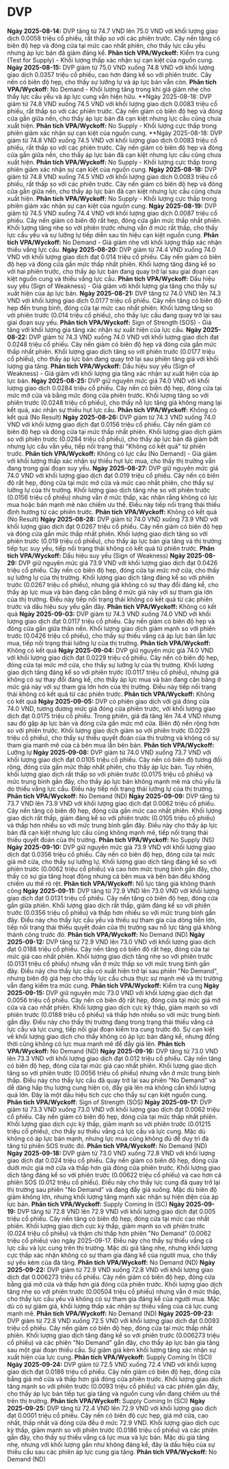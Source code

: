 # DVP

**Ngày 2025-08-14:** DVP tăng từ 74.7 VND lên 75.0 VND với khối lượng giao dịch 0.0058 triệu cổ phiếu, rất thấp so với các phiên trước. Cây nến tăng có biên độ hẹp và đóng cửa tại mức cao nhất phiên, cho thấy lực cầu yếu nhưng áp lực bán đã giảm đáng kể. **Phân tích VPA/Wyckoff:** Kiểm tra cung (Test for Supply) - Khối lượng thấp xác nhận sự cạn kiệt của nguồn cung.
**Ngày 2025-08-15:** DVP giảm từ 75.0 VND xuống 74.8 VND với khối lượng giao dịch 0.0357 triệu cổ phiếu, cao hơn đáng kể so với phiên trước. Cây nến có biên độ hẹp, cho thấy sự lưỡng lự và áp lực bán vẫn còn. **Phân tích VPA/Wyckoff:** No Demand - Khối lượng tăng trong khi giá giảm nhẹ cho thấy lực cầu yếu và áp lực cung vẫn hiện hữu.
**Ngày 2025-08-18: DVP giảm từ 74.8 VND xuống 74.5 VND với khối lượng giao dịch 0.0083 triệu cổ phiếu, rất thấp so với các phiên trước. Cây nến giảm có biên độ hẹp và đóng cửa gần giữa nến, cho thấy áp lực bán đã cạn kiệt nhưng lực cầu cũng chưa xuất hiện. **Phân tích VPA/Wyckoff:** No Supply - Khối lượng cực thấp trong phiên giảm xác nhận sự cạn kiệt của nguồn cung.
**Ngày 2025-08-18: DVP giảm từ 74.8 VND xuống 74.5 VND với khối lượng giao dịch 0.0083 triệu cổ phiếu, rất thấp so với các phiên trước. Cây nến giảm có biên độ hẹp và đóng cửa gần giữa nến, cho thấy áp lực bán đã cạn kiệt nhưng lực cầu cũng chưa xuất hiện. **Phân tích VPA/Wyckoff:** No Supply - Khối lượng cực thấp trong phiên giảm xác nhận sự cạn kiệt của nguồn cung.
**Ngày 2025-08-18:** DVP giảm từ 74.8 VND xuống 74.5 VND với khối lượng giao dịch 0.0083 triệu cổ phiếu, rất thấp so với các phiên trước. Cây nến giảm có biên độ hẹp và đóng cửa gần giữa nến, cho thấy áp lực bán đã cạn kiệt nhưng lực cầu cũng chưa xuất hiện. **Phân tích VPA/Wyckoff:** No Supply - Khối lượng cực thấp trong phiên giảm xác nhận sự cạn kiệt của nguồn cung.
**Ngày 2025-08-19:** DVP giảm từ 74.5 VND xuống 74.4 VND với khối lượng giao dịch 0.0087 triệu cổ phiếu. Cây nến giảm có biên độ rất hẹp, đóng cửa gần mức thấp nhất phiên. Khối lượng tăng nhẹ so với phiên trước nhưng vẫn ở mức rất thấp, cho thấy lực cầu yếu và sự lưỡng lự tiếp diễn sau tín hiệu cạn kiệt nguồn cung. **Phân tích VPA/Wyckoff:** No Demand - Giá giảm nhẹ với khối lượng thấp xác nhận thiếu vắng lực cầu.
**Ngày 2025-08-20:** DVP giảm từ 74.4 VND xuống 74.0 VND với khối lượng giao dịch đạt 0.014 triệu cổ phiếu. Cây nến giảm có biên độ hẹp và đóng cửa gần mức thấp nhất phiên. Khối lượng tăng đáng kể so với hai phiên trước, cho thấy áp lực bán đang quay trở lại sau giai đoạn cạn kiệt nguồn cung và thiếu vắng lực cầu. **Phân tích VPA/Wyckoff:** Dấu hiệu suy yếu (Sign of Weakness) - Giá giảm với khối lượng gia tăng cho thấy sự xuất hiện của áp lực bán.
**Ngày 2025-08-21:** DVP tăng từ 74.0 VND lên 74.3 VND với khối lượng giao dịch 0.0177 triệu cổ phiếu. Cây nến tăng có biên độ hẹp đến trung bình, đóng cửa tại mức cao nhất phiên. Khối lượng tăng so với phiên trước (0.014 triệu cổ phiếu), cho thấy lực cầu đang quay trở lại sau giai đoạn suy yếu. **Phân tích VPA/Wyckoff:** Sign of Strength (SOS) - Giá tăng với khối lượng gia tăng xác nhận sự xuất hiện của lực cầu.
**Ngày 2025-08-22:** DVP giảm từ 74.3 VND xuống 74.0 VND với khối lượng giao dịch đạt 0.0248 triệu cổ phiếu. Cây nến giảm có biên độ hẹp và đóng cửa gần mức thấp nhất phiên. Khối lượng giao dịch tăng so với phiên trước (0.0177 triệu cổ phiếu), cho thấy áp lực bán đang quay trở lại sau phiên tăng giá với khối lượng gia tăng. **Phân tích VPA/Wyckoff:** Dấu hiệu suy yếu (Sign of Weakness) - Giá giảm với khối lượng gia tăng xác nhận sự xuất hiện của áp lực bán.
**Ngày 2025-08-25:** DVP giữ nguyên mức giá 74.0 VND với khối lượng giao dịch 0.0284 triệu cổ phiếu. Cây nến có biên độ hẹp, đóng cửa tại mức mở cửa và bằng mức đóng cửa phiên trước. Khối lượng tăng so với phiên trước (0.0248 triệu cổ phiếu), cho thấy nỗ lực tăng giá không mang lại kết quả, xác nhận sự thiếu hụt lực cầu. **Phân tích VPA/Wyckoff:** Không có kết quả (No Result)
**Ngày 2025-08-26:** DVP giảm từ 74.3 VND xuống 74.0 VND với khối lượng giao dịch đạt 0.0156 triệu cổ phiếu. Cây nến giảm có biên độ hẹp và đóng cửa tại mức thấp nhất phiên. Khối lượng giao dịch giảm so với phiên trước (0.0284 triệu cổ phiếu), cho thấy áp lực bán đã giảm bớt nhưng lực cầu vẫn yếu, tiếp nối trạng thái "Không có kết quả" từ phiên trước. **Phân tích VPA/Wyckoff:** Không có lực cầu (No Demand) - Giá giảm với khối lượng thấp xác nhận sự thiếu hụt lực mua, cho thấy thị trường vẫn đang trong giai đoạn suy yếu.
**Ngày 2025-08-27:** DVP giữ nguyên mức giá 74.0 VND với khối lượng giao dịch đạt 0.019 triệu cổ phiếu. Cây nến có biên độ rất hẹp, đóng cửa tại mức mở cửa và mức cao nhất phiên, cho thấy sự lưỡng lự của thị trường. Khối lượng giao dịch tăng nhẹ so với phiên trước (0.0156 triệu cổ phiếu) nhưng vẫn ở mức thấp, xác nhận rằng không có lực mua hoặc bán mạnh mẽ nào chiếm ưu thế. Điều này tiếp nối trạng thái thiếu định hướng từ các phiên trước. **Phân tích VPA/Wyckoff:** Không có kết quả (No Result)
**Ngày 2025-08-28:** DVP giảm từ 74.0 VND xuống 73.9 VND với khối lượng giao dịch đạt 0.0267 triệu cổ phiếu. Cây nến giảm có biên độ hẹp và đóng cửa gần mức thấp nhất phiên. Khối lượng giao dịch tăng so với phiên trước (0.019 triệu cổ phiếu), cho thấy áp lực bán gia tăng và thị trường tiếp tục suy yếu, tiếp nối trạng thái không có kết quả từ phiên trước. **Phân tích VPA/Wyckoff:** Dấu hiệu suy yếu (Sign of Weakness)
**Ngày 2025-08-29:** DVP giữ nguyên mức giá 73.9 VND với khối lượng giao dịch đạt 0.0426 triệu cổ phiếu. Cây nến có biên độ hẹp, đóng cửa tại mức mở cửa, cho thấy sự lưỡng lự của thị trường. Khối lượng giao dịch tăng đáng kể so với phiên trước (0.0267 triệu cổ phiếu), nhưng giá không có sự thay đổi đáng kể, cho thấy áp lực mua và bán đang cân bằng ở mức giá này với sự tham gia lớn của thị trường. Điều này tiếp nối trạng thái không có kết quả từ các phiên trước và dấu hiệu suy yếu gần đây. **Phân tích VPA/Wyckoff:** Không có kết quả
**Ngày 2025-09-03:** DVP giảm từ 74.3 VND xuống 74.0 VND với khối lượng giao dịch đạt 0.0117 triệu cổ phiếu. Cây nến giảm có biên độ hẹp và đóng cửa gần giữa thân nến. Khối lượng giao dịch giảm mạnh so với phiên trước (0.0426 triệu cổ phiếu), cho thấy sự thiếu vắng cả áp lực bán lẫn lực mua, tiếp nối trạng thái lưỡng lự của thị trường. **Phân tích VPA/Wyckoff:** Không có kết quả
**Ngày 2025-09-04:** DVP giữ nguyên mức giá 74.0 VND với khối lượng giao dịch đạt 0.0229 triệu cổ phiếu. Cây nến có biên độ hẹp, đóng cửa tại mức mở cửa, cho thấy sự lưỡng lự của thị trường. Khối lượng giao dịch tăng đáng kể so với phiên trước (0.0117 triệu cổ phiếu), nhưng giá không có sự thay đổi đáng kể, cho thấy áp lực mua và bán đang cân bằng ở mức giá này với sự tham gia lớn hơn của thị trường. Điều này tiếp nối trạng thái không có kết quả từ các phiên trước. **Phân tích VPA/Wyckoff:** Không có kết quả
**Ngày 2025-09-05:** DVP có phiên giao dịch với giá đóng cửa 74.0 VND, tương đương mức giá đóng cửa phiên trước, với khối lượng giao dịch đạt 0.0175 triệu cổ phiếu. Trong phiên, giá đã tăng lên 74.4 VND nhưng sau đó gặp áp lực bán và đóng cửa gần mức mở cửa. Biên độ nến rộng hơn so với phiên trước. Khối lượng giao dịch giảm so với phiên trước (0.0229 triệu cổ phiếu), cho thấy sự thiếu quyết đoán của thị trường và không có sự tham gia mạnh mẽ của cả bên mua lẫn bên bán. **Phân tích VPA/Wyckoff:** Lưỡng lự
**Ngày 2025-09-08:** DVP giảm từ 74.0 VND xuống 73.7 VND với khối lượng giao dịch đạt 0.0105 triệu cổ phiếu. Cây nến có biên độ tương đối rộng, đóng cửa gần mức thấp nhất phiên, cho thấy áp lực bán. Tuy nhiên, khối lượng giao dịch rất thấp so với phiên trước (0.0175 triệu cổ phiếu) và mức trung bình gần đây, cho thấy áp lực bán không mạnh mẽ mà chủ yếu là do thiếu vắng lực cầu. Điều này tiếp nối trạng thái lưỡng lự của thị trường. **Phân tích VPA/Wyckoff:** No Demand (ND)
**Ngày 2025-09-09:** DVP tăng từ 73.7 VND lên 73.9 VND với khối lượng giao dịch đạt 0.0062 triệu cổ phiếu. Cây nến tăng có biên độ hẹp, đóng cửa gần mức cao nhất phiên. Khối lượng giao dịch rất thấp, giảm đáng kể so với phiên trước (0.0105 triệu cổ phiếu) và thấp hơn nhiều so với mức trung bình gần đây. Điều này cho thấy áp lực bán đã cạn kiệt nhưng lực cầu cũng không mạnh mẽ, tiếp nối trạng thái thiếu quyết đoán của thị trường. **Phân tích VPA/Wyckoff:** No Supply (NS)
**Ngày 2025-09-10:** DVP giữ nguyên mức giá 73.9 VND với khối lượng giao dịch đạt 0.0356 triệu cổ phiếu. Cây nến có biên độ hẹp, đóng cửa tại mức giá mở cửa, cho thấy sự lưỡng lự. Khối lượng giao dịch tăng đáng kể so với phiên trước (0.0062 triệu cổ phiếu) và cao hơn mức trung bình gần đây, cho thấy có sự gia tăng hoạt động nhưng cả bên mua và bên bán đều không chiếm ưu thế rõ rệt. **Phân tích VPA/Wyckoff:** Nỗ lực tăng giá không thành công
**Ngày 2025-09-11:** DVP tăng từ 72.9 VND lên 73.0 VND với khối lượng giao dịch đạt 0.0131 triệu cổ phiếu. Cây nến tăng có biên độ hẹp, đóng cửa gần giữa phiên. Khối lượng giao dịch rất thấp, giảm đáng kể so với phiên trước (0.0356 triệu cổ phiếu) và thấp hơn nhiều so với mức trung bình gần đây. Điều này cho thấy lực cầu yếu và thiếu sự tham gia của dòng tiền lớn, tiếp nối trạng thái thiếu quyết đoán của thị trường sau nỗ lực tăng giá không thành công trước đó. **Phân tích VPA/Wyckoff:** No Demand (ND)
**Ngày 2025-09-12:** DVP tăng từ 72.9 VND lên 73.0 VND với khối lượng giao dịch đạt 0.0188 triệu cổ phiếu. Cây nến tăng có biên độ rất hẹp, đóng cửa tại mức giá cao nhất phiên. Khối lượng giao dịch tăng nhẹ so với phiên trước (0.0131 triệu cổ phiếu) nhưng vẫn ở mức thấp so với mức trung bình gần đây. Điều này cho thấy lực cầu có xuất hiện trở lại sau phiên "No Demand", nhưng biên độ giá hẹp cho thấy lực cầu chưa thực sự mạnh mẽ và thị trường vẫn đang kiểm tra mức cung. **Phân tích VPA/Wyckoff:** Kiểm tra cung
**Ngày 2025-09-15:** DVP giữ nguyên mức 73.0 VND với khối lượng giao dịch đạt 0.0056 triệu cổ phiếu. Cây nến có biên độ rất hẹp, đóng cửa tại mức giá mở cửa và cao nhất phiên. Khối lượng giao dịch cực kỳ thấp, giảm mạnh so với phiên trước (0.0188 triệu cổ phiếu) và thấp hơn nhiều so với mức trung bình gần đây. Điều này cho thấy thị trường đang trong trạng thái thiếu vắng cả lực cầu và lực cung, tiếp nối giai đoạn kiểm tra cung trước đó. Sự cạn kiệt về khối lượng giao dịch cho thấy không có áp lực bán đáng kể, nhưng đồng thời cũng không có lực mua mạnh mẽ để đẩy giá lên. **Phân tích VPA/Wyckoff:** No Demand (ND)
**Ngày 2025-09-16:** DVP tăng từ 73.0 VND lên 73.3 VND với khối lượng giao dịch đạt 0.012 triệu cổ phiếu. Cây nến tăng có biên độ hẹp, đóng cửa tại mức giá cao nhất phiên. Khối lượng giao dịch tăng so với phiên trước (0.0056 triệu cổ phiếu) nhưng vẫn ở mức trung bình thấp. Điều này cho thấy lực cầu đã quay trở lại sau phiên "No Demand" và dễ dàng hấp thụ lượng cung hiện có, đẩy giá lên mà không cần khối lượng quá lớn. Đây là một dấu hiệu tích cực cho thấy sự cạn kiệt nguồn cung. **Phân tích VPA/Wyckoff:** Sign of Strength (SOS)
**Ngày 2025-09-17:** DVP giảm từ 73.3 VND xuống 73.0 VND với khối lượng giao dịch đạt 0.0062 triệu cổ phiếu. Cây nến giảm có biên độ hẹp, đóng cửa tại mức thấp nhất phiên. Khối lượng giao dịch cực kỳ thấp, giảm mạnh so với phiên trước (0.01215 triệu cổ phiếu), cho thấy sự thiếu vắng cả lực cầu và lực cung. Mặc dù không có áp lực bán mạnh, nhưng lực mua cũng không đủ để duy trì đà tăng từ phiên SOS trước đó. **Phân tích VPA/Wyckoff:** No Demand (ND)
**Ngày 2025-09-18:** DVP giảm từ 73.0 VND xuống 72.8 VND với khối lượng giao dịch đạt 0.024 triệu cổ phiếu. Cây nến giảm có biên độ hẹp, đóng cửa dưới mức giá mở cửa và thấp hơn giá đóng cửa phiên trước. Khối lượng giao dịch tăng đáng kể so với phiên trước (0.00622 triệu cổ phiếu) và cao hơn cả phiên SOS (0.012 triệu cổ phiếu). Điều này cho thấy lực cung đã quay trở lại thị trường sau phiên "No Demand" và đang đẩy giá xuống. Mặc dù biên độ giảm không lớn, nhưng khối lượng tăng mạnh xác nhận sự hiện diện của áp lực bán. **Phân tích VPA/Wyckoff:** Supply Coming In (SC)
**Ngày 2025-09-19:** DVP tăng từ 72.8 VND lên 72.9 VND với khối lượng giao dịch đạt 0.005 triệu cổ phiếu. Cây nến tăng có biên độ hẹp, đóng cửa tại mức cao nhất phiên. Khối lượng giao dịch cực kỳ thấp, giảm mạnh so với phiên trước (0.024 triệu cổ phiếu) và thậm chí thấp hơn phiên "No Demand" (0.0062 triệu cổ phiếu) vào ngày 2025-09-17. Điều này cho thấy sự thiếu vắng cả lực cầu và lực cung trên thị trường. Mặc dù giá tăng nhẹ, nhưng khối lượng cực thấp xác nhận không có sự tham gia đáng kể của người mua, cho thấy sự yếu kém của đà tăng. **Phân tích VPA/Wyckoff:** No Demand (ND)
**Ngày 2025-09-22:** DVP giảm từ 72.9 VND xuống 72.8 VND với khối lượng giao dịch đạt 0.006273 triệu cổ phiếu. Cây nến giảm có biên độ hẹp, đóng cửa bằng giá mở cửa và thấp hơn giá đóng cửa phiên trước. Khối lượng giao dịch tăng nhẹ so với phiên trước (0.00504 triệu cổ phiếu) nhưng vẫn ở mức thấp, cho thấy lực cầu yếu và không có sự tham gia đáng kể của người mua. Mặc dù có sự giảm giá, khối lượng thấp xác nhận sự thiếu vắng của cả lực cung mạnh mẽ. **Phân tích VPA/Wyckoff:** No Demand (ND)
**Ngày 2025-09-23:** DVP giảm từ 72.8 VND xuống 72.5 VND với khối lượng giao dịch đạt 0.0093 triệu cổ phiếu. Cây nến giảm có biên độ hẹp, đóng cửa tại mức thấp nhất phiên. Khối lượng giao dịch tăng đáng kể so với phiên trước (0.006273 triệu cổ phiếu) và các phiên "No Demand" gần đây, cho thấy áp lực bán gia tăng sau một giai đoạn thiếu cầu. Sự giảm giá kèm khối lượng tăng xác nhận sự xuất hiện của lực cung. **Phân tích VPA/Wyckoff:** Supply Coming In (SCI)
**Ngày 2025-09-24:** DVP giảm từ 72.5 VND xuống 72.4 VND với khối lượng giao dịch đạt 0.0186 triệu cổ phiếu. Cây nến giảm có biên độ hẹp, đóng cửa bằng giá mở cửa và thấp hơn giá đóng cửa phiên trước. Khối lượng giao dịch tăng mạnh so với phiên trước (0.0093 triệu cổ phiếu) và các phiên gần đây, cho thấy áp lực bán tiếp tục gia tăng và nguồn cung vẫn đang chiếm ưu thế trên thị trường. **Phân tích VPA/Wyckoff:** Supply Coming In (SCI)
**Ngày 2025-09-25:** DVP tăng từ 72.4 VND lên 72.9 VND với khối lượng giao dịch đạt 0.0001 triệu cổ phiếu. Cây nến có biên độ cực hẹp, giá mở cửa, cao nhất, thấp nhất và đóng cửa đều ở mức 72.9 VND. Khối lượng giao dịch cực kỳ thấp, giảm mạnh so với phiên trước (0.0186 triệu cổ phiếu) và các phiên gần đây, cho thấy sự thiếu vắng cả lực mua và lực bán. Mặc dù giá tăng nhẹ, nhưng với khối lượng gần như không đáng kể, đây là dấu hiệu của sự thiếu cầu sau các phiên áp lực cung gia tăng. **Phân tích VPA/Wyckoff:** No Demand (ND)

